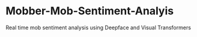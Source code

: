# Mobber-Mob-Sentiment-Analyis
Real time mob sentiment analysis using Deepface and Visual Transformers
